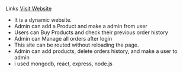 Links
[Visit Website](https://wow-shop-a0789.web.app/)

- It is a dynamic website.
- Admin can add a Product and make a admin from user
- Users can Buy Products and check their previous order history
- Admin can Manage all orders after login
- This site can be routed without reloading the page.
- Admin can add products, delete orders history, and make a user to admin
- i used mongodb, react, express, node.js